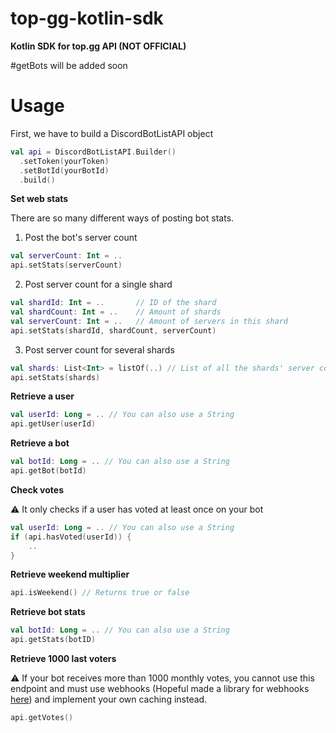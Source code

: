 # top-gg-kotlin-sdk
**Kotlin SDK for top.gg API (NOT OFFICIAL)**

#getBots will be added soon

# Usage
First, we have to build a DiscordBotListAPI object

```kotlin
val api = DiscordBotListAPI.Builder()
  .setToken(yourToken)
  .setBotId(yourBotId)
  .build()
```

**Set web stats**

There are so many different ways of posting bot stats.

1. Post the bot's server count
```kotlin
val serverCount: Int = ..
api.setStats(serverCount)
```

2. Post server count for a single shard
```kotlin
val shardId: Int = ..       // ID of the shard
val shardCount: Int = ..    // Amount of shards
val serverCount: Int = ..   // Amount of servers in this shard
api.setStats(shardId, shardCount, serverCount)
```

3. Post server count for several shards
```kotlin
val shards: List<Int> = listOf(..) // List of all the shards' server count
api.setStats(shards)
```


**Retrieve a user**

```kotlin
val userId: Long = .. // You can also use a String
api.getUser(userId)
```


**Retrieve a bot**

```kotlin
val botId: Long = .. // You can also use a String
api.getBot(botId)
```

**Check votes**

:warning: It only checks if a user has voted at least once on your bot
```kotlin
val userId: Long = .. // You can also use a String
if (api.hasVoted(userId)) {
    ..
}
```

**Retrieve weekend multiplier**

```kotlin
api.isWeekend() // Returns true or false
```

**Retrieve bot stats**

```kotlin
val botId: Long = .. // You can also use a String
api.getStats(botID) 
```

**Retrieve 1000 last voters**

⚠️ If your bot receives more than 1000 monthly votes, you cannot use this endpoint and must use webhooks (Hopeful made a library for webhooks [here](https://github.com/Hopeful-Developers/topggwebhooks4j)) and implement your own caching instead.
```kotlin
api.getVotes() 
```
